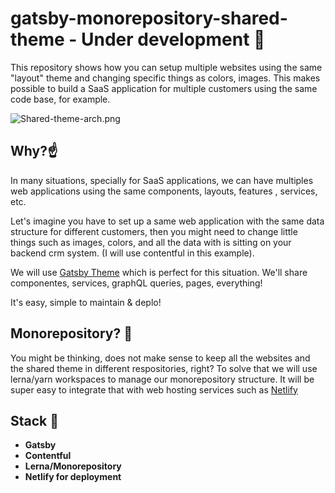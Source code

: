 # gatsby-monorepository-shared-theme  - Under development :runner:

This repository shows how you can setup multiple websites using the same "layout" theme and changing specific things as colors, images. This makes possible to build a SaaS application for multiple customers using the same code base, for example.

![Shared-theme-arch.png](https://d33wubrfki0l68.cloudfront.net/29613106f229b55f39ef78a2eb1bff263ed5ef57/0a1ce/media/gatsby-theme-right.png)



## Why?:point_up:

In many situations, specially for SaaS applications, we can have multiples web applications using the same components, layouts, features , services, etc. 

Let's imagine you have to set up a same web application with the same data structure for different customers, then you might need to change little things such as images, colors, and all the data with is sitting on your backend crm system. (I will use contentful in this example).

We will use [Gatsby Theme](https://www.gatsbyjs.org/docs/themes/what-are-gatsby-themes/) which is perfect for this situation. We'll share componentes, services, graphQL queries, pages, everything!

It's easy, simple to maintain & deplo!

## Monorepository? :muscle:

You might be thinking, does not make sense to keep all the websites and the shared theme in different respositories, right? To solve that we will use lerna/yarn workspaces to manage our monorepository structure. It will be super easy to integrate that with web hosting services such as [Netlify](https://www.netlify.com/)


## Stack :rocket:

- **Gatsby**
- **Contentful**
- **Lerna/Monorepository**
- **Netlify for deployment**




